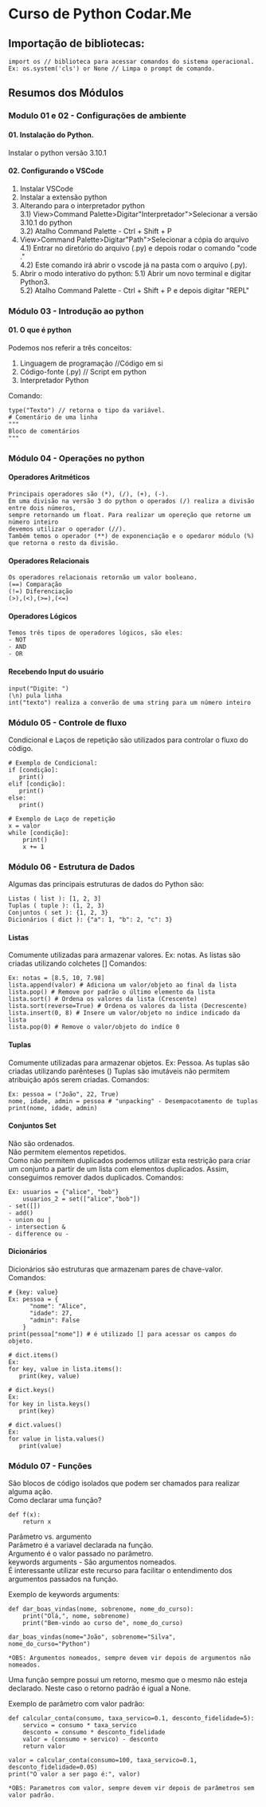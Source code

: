 # Curso de Python Codar.Me

## Importação de bibliotecas:
```
import os // biblioteca para acessar comandos do sistema operacional.
Ex: os.system('cls') or None // Limpa o prompt de comando.
```

## Resumos dos Módulos  
### Modulo 01 e 02 - Configurações de ambiente

#### 01. Instalação do Python.
Instalar o python versão 3.10.1

#### 02. Configurando o VSCode
1) Instalar VSCode  
2) Instalar a extensão python  
3) Alterando para o interpretador python  
3.1) View>Command Palette>Digitar"Interpretador">Selecionar a versão 3.10.1 do python  
3.2) Atalho Command Palette - Ctrl + Shift + P  
4) View>Command Palette>Digitar"Path">Selecionar a cópia do arquivo  
4.1) Entrar no diretório do arquivo (.py) e depois rodar o comando "code ."  
4.2) Este comando irá abrir o vscode já na pasta com o arquivo (.py).  
5) Abrir o modo interativo do python:
5.1) Abrir um novo terminal e digitar Python3.  
5.2)  Atalho Command Palette - Ctrl + Shift + P e depois digitar "REPL"  

### Módulo 03 - Introdução ao python
#### 01. O que é python

Podemos nos referir a três conceitos:  
1) Linguagem de programação //Código em si  
2) Código-fonte (.py) // Script em python  
3) Interpretador Python  

Comando:
```
type("Texto") // retorna o tipo da variável.
# Comentário de uma linha
"""
Bloco de comentários
"""
```

### Módulo 04 - Operações no python
#### Operadores Aritméticos
```
Principais operadores são (*), (/), (+), (-). 
Em uma divisão na versão 3 do python o operados (/) realiza a divisão entre dois números,  
sempre retornando um float. Para realizar um opereção que retorne um número inteiro  
devemos utilizar o operador (//).  
Também temos o operador (**) de exponenciação e o opedaror módulo (%) que retorna o resto da divisão. 
```
#### Operadores Relacionais
```
Os operadores relacionais retornão um valor booleano. 
(==) Comparação
(!=) Diferenciação
(>),(<),(>=),(<=)
```
#### Operadores Lógicos
```
Temos três tipos de operadores lógicos, são eles:
- NOT
- AND
- OR
```
#### Recebendo Input do usuário
```
input("Digite: ")
(\n) pula linha
int("texto") realiza a converão de uma string para um número inteiro
```

### Módulo 05 - Controle de fluxo
Condicional e Laços de repetição são utilizados para controlar o fluxo do código.
```
# Exemplo de Condicional:
if [condição]:
   print()
elif [condição]:
   print()
else:
   print()

# Exemplo de Laço de repetição
x = valor
while [condição]:
    print()
    x += 1
```

### Módulo 06 - Estrutura de Dados

Algumas das principais estruturas de dados do Python são:
```
Listas ( list ): [1, 2, 3]
Tuplas ( tuple ): (1, 2, 3)
Conjuntos ( set ): {1, 2, 3}
Dicionários ( dict ): {"a": 1, "b": 2, "c": 3}
```
#### Listas
Comumente utilizadas para armazenar valores. Ex: notas.
As listas são criadas utilizando colchetes []
Comandos:
```
Ex: notas = [8.5, 10, 7.98]
lista.append(valor) # Adiciona um valor/objeto ao final da lista
lista.pop() # Remove por padrão o último elemento da lista
lista.sort() # Ordena os valores da lista (Crescente)
lista.sort(reverse=True) # Ordena os valores da lista (Decrescente)
lista.insert(0, 8) # Insere um valor/objeto no indice indicado da lista
lista.pop(0) # Remove o valor/objeto do indíce 0
```

#### Tuplas
Comumente utilizadas para armazenar objetos. Ex: Pessoa.
As tuplas são criadas utilizando parênteses ()
Tuplas são imutáveis não permitem atribuição após serem criadas.
Comandos:
```
Ex: pessoa = ("João", 22, True)
nome, idade, admin = pessoa # "unpacking" - Desempacotamento de tuplas
print(nome, idade, admin)
```
#### Conjuntos Set
Não são ordenados.  
Não permitem elementos repetidos.  
Como não permitem duplicados podemos utilizar esta restrição para criar um conjunto
a partir de um lista com elementos duplicados. Assim, conseguimos remover dados duplicados.
Comandos:
```
Ex: usuarios = {"alice", "bob"}
    usuarios_2 = set(["alice","bob"])
- set([])
- add()
- union ou | 
- intersection &
- difference ou -
```

#### Dicionários
Dicionários são estruturas que armazenam pares de chave-valor.
Comandos:
```
# {key: value}
Ex: pessoa = {
      "nome": "Alice",
      "idade": 27,
      "admin": False
    }
print(pessoa["nome"]) # é utilizado [] para acessar os campos do objeto.

# dict.items()
Ex:
for key, value in lista.items():
   print(key, value)

# dict.keys()
Ex:
for key in lista.keys()
   print(key)
   
# dict.values()
Ex:
for value in lista.values()
   print(value)
```

### Módulo 07 - Funções

São blocos de código isolados que podem ser chamados para realizar alguma ação.  
Como declarar uma função?
```
def f(x):
    return x
```
Parâmetro vs. argumento  
Parâmetro é a variavel declarada na função.  
Argumento é o valor passado no parâmetro.  
keywords arguments - São argumentos nomeados.  
É interessante utilizar este recurso para facilitar o entendimento dos argumentos passados na função.  

Exemplo de keywords arguments:  
```
def dar_boas_vindas(nome, sobrenome, nome_do_curso):
    print("Olá,", nome, sobrenome)
    print("Bem-vindo ao curso de", nome_do_curso)

dar_boas_vindas(nome="João", sobrenome="Silva", nome_do_curso="Python")

*OBS: Argumentos nomeados, sempre devem vir depois de argumentos não nomeados.
```

Uma função sempre possui um retorno, mesmo que o mesmo não esteja declarado.
Neste caso o retorno padrão é igual a None.

Exemplo de parâmetro com valor padrão:
```
def calcular_conta(consumo, taxa_servico=0.1, desconto_fidelidade=5):
    servico = consumo * taxa_servico
    desconto = consumo * desconto_fidelidade
    valor = (consumo + servico) - desconto
    return valor

valor = calcular_conta(consumo=100, taxa_servico=0.1, desconto_fidelidade=0.05)
print("O valor a ser pago é:", valor)

*OBS: Parametros com valor, sempre devem vir depois de parâmetros sem valor padrão.
```
















